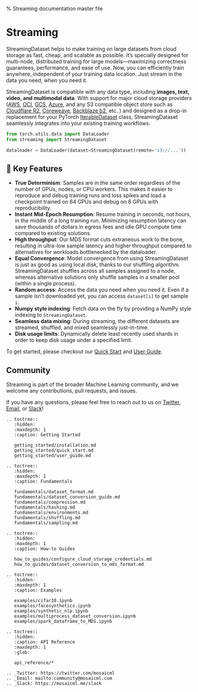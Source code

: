 % Streaming documentation master file

# Streaming

StreamingDataset helps to make training on large datasets from cloud storage as fast, cheap, and scalable as possible. It’s specially designed for multi-node, distributed training for large models—maximizing correctness guarantees, performance, and ease of use. Now, you can efficiently train anywhere, independent of your training data location. Just stream in the data you need, when you need it.

StreamingDataset is compatible with any data type, including **images, text, video, and multimodal data**. With support for major cloud storage providers ([AWS](https://aws.amazon.com/s3/), [OCI](https://www.oracle.com/cloud/storage/object-storage/), [GCS](https://cloud.google.com/storage), [Azure](https://azure.microsoft.com/en-us/products/storage/blobs), and any S3 compatible object store such as [Cloudflare R2](https://www.cloudflare.com/products/r2/), [Coreweave](https://docs.coreweave.com/storage/object-storage), [Backblaze b2](https://www.backblaze.com/b2/cloud-storage.html), etc. ) and designed as a drop-in replacement for your PyTorch [IterableDataset](https://pytorch.org/docs/stable/data.html#torch.utils.data.IterableDataset) class, StreamingDataset seamlessly integrates into your existing training workflows.

<!--pytest.mark.skip-->
```python
from torch.utils.data import DataLoader
from streaming import StreamingDataset

dataloader = DataLoader(dataset=StreamingDataset(remote='s3://...'))
```




## **🔑** Key Features

- **True Determinism**: Samples are in the same order regardless of the number of GPUs, nodes, or CPU workers. This makes it easier to reproduce and debug training runs and loss spikes and load a checkpoint trained on 64 GPUs and debug on 8 GPUs with reproducibility.
- **Instant Mid-Epoch Resumption**: Resume training in seconds, not hours, in the middle of a long training run. Minimizing resumption latency can save thousands of dollars in egress fees and idle GPU compute time compared to existing solutions.
- **High throughput**: Our MDS format cuts extraneous work to the bone, resulting in ultra-low sample latency and higher throughput compared to alternatives for workloads bottlenecked by the dataloader.
- **Equal Convergence**: Model convergence from using StreamingDataset is just as good as using local disk, thanks to our shuffling algorithm. StreamingDataset shuffles across all samples assigned to a node, whereas alternative solutions only shuffle samples in a smaller pool (within a single process).
- **Random access**: Access the data you need when you need it. Even if a sample isn’t downloaded yet, you can access `dataset[i]` to get sample `i`.
- **Numpy style indexing**: Fetch data on the fly by providing a NumPy style indexing to `StreamingDataset`.
- **Seamless data mixing**: During streaming, the different datasets are streamed, shuffled, and mixed seamlessly just-in-time.
- **Disk usage limits**: Dynamically delete least recently used shards in order to keep disk usage under a specified limit.

To get started, please checkout our [Quick Start](getting_started/quick_start.md) and [User Guide](getting_started/user_guide.md).

## Community

Streaming is part of the broader Machine Learning community, and we welcome any contributions, pull requests, and issues.

If you have any questions, please feel free to reach out to us on [Twitter](https://twitter.com/mosaicml), 
[Email](mailto:community%40mosaicml.com), or [Slack](https://mosaicml.me/slack)!

```{eval-rst}
.. toctree::
   :hidden:
   :maxdepth: 1
   :caption: Getting Started

   getting_started/installation.md
   getting_started/quick_start.md
   getting_started/user_guide.md

.. toctree::
   :hidden:
   :maxdepth: 1
   :caption: Fundamentals

   fundamentals/dataset_format.md
   fundamentals/dataset_conversion_guide.md
   fundamentals/compression.md
   fundamentals/hashing.md
   fundamentals/environments.md
   fundamentals/shuffling.md
   fundamentals/sampling.md

.. toctree::
   :hidden:
   :maxdepth: 1
   :caption: How-to Guides

   how_to_guides/configure_cloud_storage_credentials.md
   how_to_guides/dataset_conversion_to_mds_format.md

.. toctree::
   :hidden:
   :maxdepth: 1
   :caption: Examples

   examples/cifar10.ipynb
   examples/facesynthetics.ipynb
   examples/synthetic_nlp.ipynb
   examples/multiprocess_dataset_conversion.ipynb
   examples/spark_dataframe_to_MDS.ipynb

.. toctree::
   :hidden:
   :caption: API Reference
   :maxdepth: 1
   :glob:

   api_reference/*

.. _Twitter: https://twitter.com/mosaicml
.. _Email: mailto:community@mosaicml.com
.. _Slack: https://mosaicml.me/slack
```
